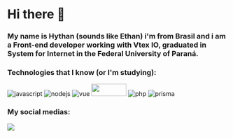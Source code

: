 # Hi there 👋
### My name is Hythan (sounds like Ethan) i'm from Brasil and i am a Front-end developer working with Vtex IO, graduated in System for Internet in the Federal University of Paraná.

### Technologies that I know (or I'm studying):
![javascript](https://img.shields.io/badge/JavaScript-F7DF1E?style=for-the-badge&logo=javascript&logoColor=black)
![nodejs](https://img.shields.io/badge/Node.js-43853D?style=for-the-badge&logo=node.js&logoColor=white)
![vue](https://img.shields.io/badge/Vue.js-35495E?style=for-the-badge&logo=vue.js&logoColor=4FC08D)
<img src="https://www.vectorlogo.zone/logos/nestjs/nestjs-ar21.png" width=80 height=28>
![php](https://img.shields.io/badge/PHP-777BB4?style=for-the-badge&logo=php&logoColor=white)
![prisma](https://img.shields.io/badge/Prisma-3982CE?style=for-the-badge&logo=Prisma&logoColor=white)

### My social medias:
<div>
  <a href="https://linkedin.com/in/hythan-correia" target="_blank"><img src="https://img.shields.io/badge/LinkedIn-0077B5?style=for-the-badge&logo=linkedin&logoColor=white" target="_blank"></a>
</div>


